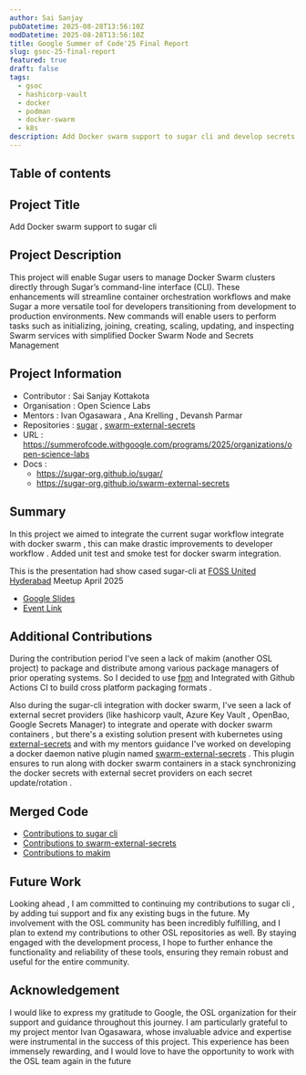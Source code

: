 ```yaml
---
author: Sai Sanjay
pubDatetime: 2025-08-28T13:56:10Z
modDatetime: 2025-08-28T13:56:10Z
title: Google Summer of Code'25 Final Report
slug: gsoc-25-final-report
featured: true
draft: false
tags:
  - gsoc
  - hashicorp-vault
  - docker
  - podman
  - docker-swarm
  - k8s
description: Add Docker swarm support to sugar cli and develop secrets management docker plugin
---
```


## Table of contents

## Project Title

Add Docker swarm support to sugar cli
## Project Description 

This project will enable Sugar users to manage Docker Swarm clusters directly through Sugar’s command-line interface (CLI). These enhancements will streamline container orchestration workflows and make Sugar a more versatile tool for developers transitioning from development to production environments. New commands will enable users to perform tasks such as initializing, joining, creating, scaling, updating, and inspecting Swarm services with simplified Docker Swarm Node and Secrets Management
## Project Information
- Contributor : Sai Sanjay Kottakota
- Organisation : Open Science Labs
- Mentors : Ivan Ogasawara , Ana Krelling , Devansh Parmar
- Repositories : [sugar](https://github.com/sugar-org/sugar) , [swarm-external-secrets](https://github.com/sugar-org/swarm-external-secrets)
- URL : https://summerofcode.withgoogle.com/programs/2025/organizations/open-science-labs 
- Docs :  
	- https://sugar-org.github.io/sugar/
	- https://sugar-org.github.io/swarm-external-secrets
## Summary 

In this project we aimed to integrate the current sugar workflow integrate with docker swarm , this can make drastic improvements to developer workflow . Added unit test and smoke test for docker swarm integration. 

This is the presentation had show cased sugar-cli at [FOSS United Hyderabad](https://fossunited.org/c/hyderabad/2025-apr) Meetup April 2025
- [Google Slides](https://docs.google.com/presentation/d/1JJBFckFq8SiTeP-JOWrPQhoUGYROhEWPrAigiw71LS8/edit?usp=sharing)
- [Event Link](https://fossunited.org/c/hyderabad/2025-apr/cfp/3cvk203l1o)

## Additional Contributions 

During the contribution period I've seen a lack of makim  (another OSL project) to package and distribute among various package managers of prior operating systems. So I decided to use [fpm](https://github.com/jordansissel/fpm) and Integrated with Github Actions CI to build cross platform packaging formats .

Also during the sugar-cli integration with docker swarm, I've seen a lack of external secret providers (like hashicorp vault, Azure Key Vault , OpenBao, Google Secrets Manager) to integrate and operate with docker swarm containers , but there's a existing solution present with  kubernetes using [external-secrets](https://github.com/external-secrets/external-secrets) and with my mentors guidance I've worked on developing a docker daemon native plugin named  [swarm-external-secrets](https://sugar-org.github.io/swarm-external-secrets) . This plugin ensures to run along with docker swarm containers in a stack synchronizing the docker secrets with external secret providers on each secret update/rotation .
## Merged Code

- [Contributions to sugar cli ](https://github.com/sugar-org/sugar/pulls?q=is%3Apr+is%3Aclosed+author%3Asanjay7178+)
- [Contributions to swarm-external-secrets](https://github.com/sugar-org/swarm-external-secrets/pulls?q=is%3Apr+is%3Aclosed+author%3Asanjay7178+)
- [Contributions to makim ](https://github.com/makim-org/makim/pulls?q=is%3Apr+is%3Aclosed+author%3Asanjay7178)
## Future Work

Looking ahead , I am committed to continuing my contributions to sugar cli , by adding tui support and fix any existing bugs in the future. My involvement with the OSL community has been incredibly fulfilling, and I plan to extend my contributions to other OSL repositories as well. By staying engaged with the development process, I hope to further enhance the functionality and reliability of these tools, ensuring they remain robust and useful for the entire community.
## Acknowledgement

I would like to express my gratitude to Google, the OSL organization for their support and guidance throughout this journey. I am particularly grateful to my project mentor Ivan Ogasawara, whose invaluable advice and expertise were instrumental in the success of this project. This experience has been immensely rewarding, and I would love to have the opportunity to work with the OSL team again in the future